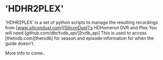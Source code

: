 # 'HDHR2PLEX'
'HDHR2PLEX' is a set of python scripts to manage the resulting recordings from [www.silicondust.com][SiliconDust]'s HDHomerun DVR and Plex
You will need [github.com/dbr/tvdb_api/][tvdb_api] 
This is used to access [thetvdb.com][thetvdb] for season and episode information for when the guide doesn't.

More Info to come..